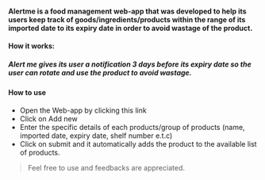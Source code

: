 #### Alertme is a food management web-app that was developed to help its users keep track of goods/ingredients/products within the range of its imported date to its expiry date in order to avoid wastage of the product.


#### How it works:
##### Alert me gives its user a notification 3 days before its expiry date so the user can rotate and use the product to avoid wastage.


#### How to use
 
* Open the Web-app by clicking this link 
* Click on Add new 
* Enter the specific details of each products/group of products (name, imported date, expiry date, shelf number e.t.c)
* Click on submit and it automatically adds the product to the available list of products.

> Feel free to use and feedbacks are appreciated.



